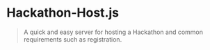 Hackathon-Host.js
================

> A quick and easy server for hosting a Hackathon and common requirements such as registration. 
